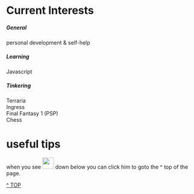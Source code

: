 # Current Interests

##### General

personal development & self-help

##### Learning

Javascript 

##### Tinkering

Terraria <br />
Ingress <br />
Final Fantasy 1 (PSP) <br />
Chess <br />


# useful tips 
when you see 
<img onclick="javascript:location.href='#'" src="../images/puffboy.gif" height="30px" width="30px"> down below you can click him to goto the ^ top of the page.

<a class="topOfPage" href="#top" title="Go to the top of this page">^ TOP</a>
